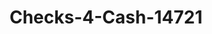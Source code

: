 ---
f_zip-code: 41262
f_state-code: KY
title: Checks-4-Cash-14721
f_phone: 606-298-3949
f_city-only: Tomahawk
f_address: 1805 Main Street Tomahawk
f_location-unique-id: '14721'
slug: checks-4-cash-14721
updated-on: '2024-05-30T13:46:58.046Z'
created-on: '2024-05-30T13:36:59.803Z'
published-on: '2024-05-30T13:54:32.469Z'
f_city-state: cms/city/tomahawk-ky.md
f_company: cms/company/checks-4-cash.md
f_state: cms/state/kentucky.md
layout: '[payday-loan].html'
tags: payday-loan
---